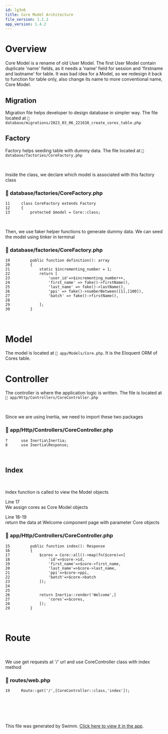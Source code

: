 ```yaml
---
id: lg3o6
title: Core Model Architecture
file_version: 1.1.2
app_version: 1.4.2
---
```


# Overview

Core Model is a rename of old User Model. The first User Model contain duplicate 'name' fields, as it needs a 'name' field for session and 'firstname and lastname' for table. It was bad idea for a Model, so we redesign it back to function for table only, also change its name to more conventional name, Core Model.

## Migration

Migration file helps developer to design database in simpler way. The file located at `📄 database/migrations/2023_03_06_221638_create_cores_table.php`

## Factory

Factory helps seeding table with dummy data. The file located at `📄 database/factories/CoreFactory.php`

<br/>

Inside the class, we declare which model is associated with this factory class
<!-- NOTE-swimm-snippet: the lines below link your snippet to Swimm -->
### 📄 database/factories/CoreFactory.php
```hack
11     class CoreFactory extends Factory
12     {
13         protected $model = Core::class;
```

<br/>

Then, we use faker helper functions to generate dummy data. We can seed the model using tinker in terminal
<!-- NOTE-swimm-snippet: the lines below link your snippet to Swimm -->
### 📄 database/factories/CoreFactory.php
```hack
19         public function definition(): array
20         {
21             static $incrementing_number = 1;
22             return [
23                 'user_id'=>$incrementing_number++,
24                 'first_name' => fake()->firstName(),
25                 'last_name' => fake()->lastName(),
26                 'ppi' => fake()->numberBetween([1],[100]),
27                 'batch' => fake()->firstName(),
28     
29             ];
30         }
```

<br/>

# Model

The model is located at `📄 app/Models/Core.php`. It is the Eloquent ORM of Cores table.

# Controller

The controller is where the application logic is written. The file is located at `📄 app/Http/Controllers/CoreController.php`

<br/>

Since we are using Inertia, we need to import these two packages
<!-- NOTE-swimm-snippet: the lines below link your snippet to Swimm -->
### 📄 app/Http/Controllers/CoreController.php
```hack
7      use Inertia\Inertia;
8      use Inertia\Response;
```

<br/>

## Index

<br/>

Index function is called to view the Model objects

Line 17<br/>
We assign cores as Core Model objects

Line 18-19<br/>
return the data at Welcome component page with parameter Core objects
<!-- NOTE-swimm-snippet: the lines below link your snippet to Swimm -->
### 📄 app/Http/Controllers/CoreController.php
```hack
15         public function index(): Response
16         {
17             $cores = Core::all()->map(fn($core)=>[
18                 'id'=>$core->id,
19                 'first_name'=>$core->first_name,
20                 'last_name'=>$core->last_name,
21                 'ppi'=>$core->ppi,
22                 'batch'=>$core->batch
23             ]);
24     
25     
26             return Inertia::render('Welcome',[
27                 'cores'=>$cores,
28             ]);
29         }
```

<br/>

# Route

<br/>

We use get requests at '/' url and use CoreController class with index method
<!-- NOTE-swimm-snippet: the lines below link your snippet to Swimm -->
### 📄 routes/web.php
```hack
19     Route::get('/',[CoreController::class,'index']);
```

<br/>

<br/>

<br/>

<br/>

This file was generated by Swimm. [Click here to view it in the app](/repos/Z2l0aHViJTNBJTNBaW1wcm9mZGJ2dWUlM0ElM0FtZGF6cmlu/docs/lg3o6).
